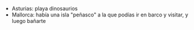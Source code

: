 - Asturias: playa dinosaurios
- Mallorca: había una isla "peñasco" a la que podías ir en barco y visitar, y luego bañarte